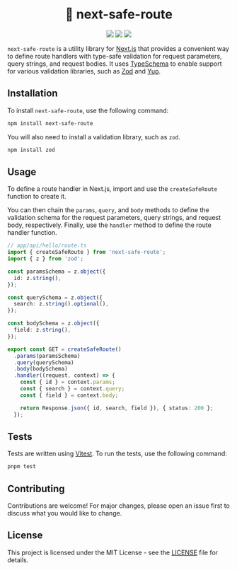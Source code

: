 <p align="center">
  <h1 align="center">🧷 next-safe-route</h1>
</p>

<p align="center">
  <img src="https://img.shields.io/npm/v/next-safe-route" />
  <img src="https://img.shields.io/github/actions/workflow/status/richardsolomou/next-safe-route/release.yaml" />
  <img src="https://img.shields.io/npm/l/next-safe-route" />
</p>

`next-safe-route` is a utility library for [Next.js](https://nextjs.org) that provides a convenient way to define route handlers with type-safe validation for request parameters, query strings, and request bodies. It uses [TypeSchema](https://typeschema.com) to enable support for various validation libraries, such as [Zod](https://zod.dev) and [Yup](https://github.com/jquense/yup).

## Installation

To install `next-safe-route`, use the following command:

```sh
npm install next-safe-route
```

You will also need to install a validation library, such as `zod`.

```sh
npm install zod
```

## Usage

To define a route handler in Next.js, import and use the `createSafeRoute` function to create it.

You can then chain the `params`, `query`, and `body` methods to define the validation schema for the request parameters, query strings, and request body, respectively. Finally, use the `handler` method to define the route handler function.

```ts
// app/api/hello/route.ts
import { createSafeRoute } from 'next-safe-route';
import { z } from 'zod';

const paramsSchema = z.object({
  id: z.string(),
});

const querySchema = z.object({
  search: z.string().optional(),
});

const bodySchema = z.object({
  field: z.string(),
});

export const GET = createSafeRoute()
  .params(paramsSchema)
  .query(querySchema)
  .body(bodySchema)
  .handler((request, context) => {
    const { id } = context.params;
    const { search } = context.query;
    const { field } = context.body;

    return Response.json({ id, search, field }), { status: 200 };
  });
```

## Tests

Tests are written using [Vitest](https://vitest.dev). To run the tests, use the following command:

```sh
pnpm test
```

## Contributing

Contributions are welcome! For major changes, please open an issue first to discuss what you would like to change.

## License

This project is licensed under the MIT License - see the [LICENSE](LICENSE) file for details.
